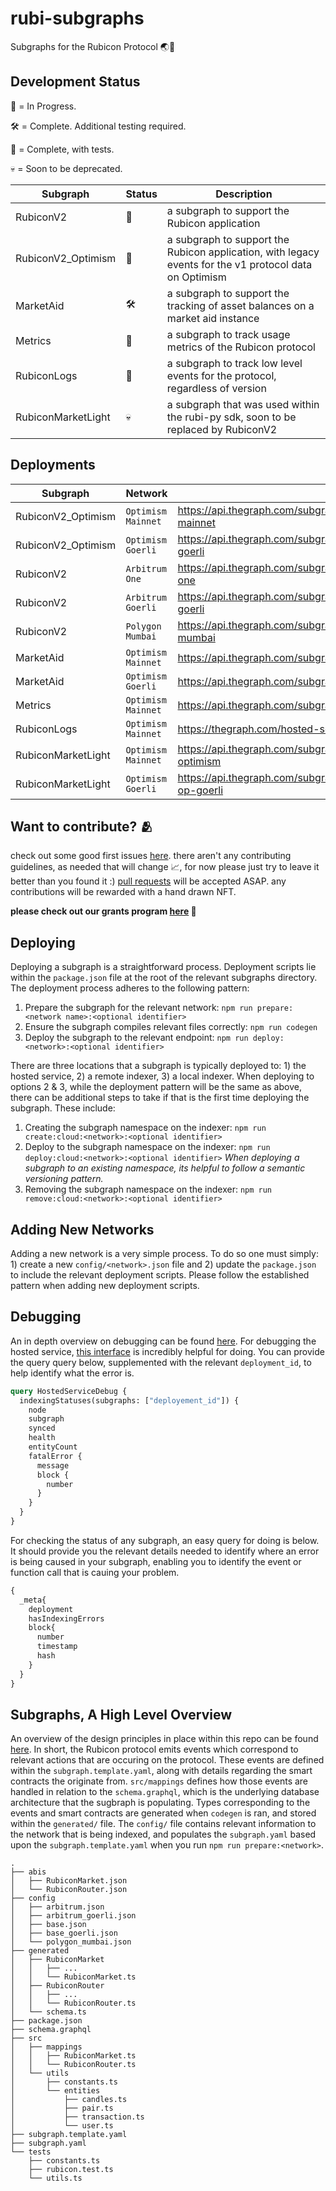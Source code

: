 # rubi-subgraphs
Subgraphs for the Rubicon Protocol 🌏📖

## Development Status
🔨 = In Progress.

🛠️ = Complete. Additional testing required. 

🦖 = Complete, with tests. 

💀 = Soon to be deprecated.

| Subgraph            | Status | Description                                                                                             |
|---------------------|--------|---------------------------------------------------------------------------------------------------------|
| RubiconV2           |   🦖   | a subgraph to support the Rubicon application                                                           |
| RubiconV2_Optimism  |   🦖   | a subgraph to support the Rubicon application, with legacy events for the v1 protocol data on Optimism  |
| MarketAid           |   🛠️   | a subgraph to support the tracking of asset balances on a market aid instance                           |
| Metrics             |   🔨   | a subgraph to track usage metrics of the Rubicon protocol                                               |
| RubiconLogs         |   🔨   | a subgraph to track low level events for the protocol, regardless of version                            |
| RubiconMarketLight  |   💀   | a subgraph that was used within the rubi-py sdk, soon to be replaced by RubiconV2                       |

## Deployments
| Subgraph            | Network             | Endpoint                                                                                          |
|---------------------|---------------------|---------------------------------------------------------------------------------------------------|
| RubiconV2_Optimism  | `Optimism Mainnet`  | https://api.thegraph.com/subgraphs/name/denverbaumgartner/rubiconv2-optimism-mainnet              |
| RubiconV2_Optimism  | `Optimism Goerli`   | https://api.thegraph.com/subgraphs/name/denverbaumgartner/rubiconv2-optimism-goerli               |
| RubiconV2           | `Arbitrum One`      | https://api.thegraph.com/subgraphs/name/denverbaumgartner/rubiconv2-arbitrum-one                  |
| RubiconV2           | `Arbitrum Goerli`   | https://api.thegraph.com/subgraphs/name/denverbaumgartner/rubiconv2-arbitrum-goerli               |
| RubiconV2           | `Polygon Mumbai`    | https://api.thegraph.com/subgraphs/name/denverbaumgartner/rubiconv2-polygon-mumbai                |
| MarketAid           | `Optimism Mainnet`  | https://api.thegraph.com/subgraphs/name/denverbaumgartner/optimismmarketaid                       |
| MarketAid           | `Optimism Goerli`   | https://api.thegraph.com/subgraphs/name/denverbaumgartner/optimismgoerlimarketaid                 |
| Metrics             | `Optimism Mainnet`  | https://api.thegraph.com/subgraphs/name/denverbaumgartner/rubiconmetricsoptimism                  |
| RubiconLogs         | `Optimism Mainnet`  | https://thegraph.com/hosted-service/subgraph/denverbaumgartner/bathtokenlogs                      |
| RubiconMarketLight  | `Optimism Mainnet`  | https://api.thegraph.com/subgraphs/name/denverbaumgartner/rubiconmarket-light-optimism            |
| RubiconMarketLight  | `Optimism Goerli`   | https://api.thegraph.com/subgraphs/name/denverbaumgartner/rubiconmarket-light-op-goerli           |

## Want to contribute? 🫂
check out some good first issues [here](https://github.com/RubiconDeFi/rubi-subgraphs/contribute). there aren't any contributing guidelines, as needed that will change 📈, for now please just try to leave it better than you found it :) [pull requests](https://docs.github.com/en/pull-requests/collaborating-with-pull-requests/proposing-changes-to-your-work-with-pull-requests/creating-a-pull-request) will be accepted ASAP. any contributions will be rewarded 
with a hand drawn NFT. 

**please check out our grants program [here](https://forum.rubicon.finance/c/grants/9) 🚀**

## Deploying
Deploying a subgraph is a straightforward process. Deployment scripts lie within the `package.json` file at the root of the relevant subgraphs directory. The deployment process adheres to the following pattern: 

1. Prepare the subgraph for the relevant network: `npm run prepare:<network name>:<optional identifier>`
2. Ensure the subgraph compiles relevant files correctly: `npm run codegen`
3. Deploy the subgraph to the relevant endpoint: `npm run deploy:<network>:<optional identifier>`

There are three locations that a subgraph is typically deployed to: 1) the hosted service, 2) a remote indexer, 3) a local indexer. When deploying to options 2 & 3, while the deployment pattern will be the same as above, there can be additional steps to take if that is the first time deploying the subgraph. These include: 



1. Creating the subgraph namespace on the indexer: `npm run create:cloud:<network>:<optional identifier>`
2. Deploy to the subgraph namespace on the indexer: `npm run deploy:cloud:<network>:<optional identifier>` *When deploying a subgraph to an existing namespace, its helpful to follow a semantic versioning pattern.*
3. Removing the subgraph namespace on the indexer: `npm run remove:cloud:<network>:<optional identifier>`

## Adding New Networks

Adding a new network is a very simple process. To do so one must simply: 1) create a new `config/<network>.json` file and 2) update the `package.json` to include the relevant deployment scripts. Please follow the established pattern when adding new deployment scripts. 

## Debugging

An in depth overview on debugging can be found [here](https://thegraph.com/docs/en/cookbook/subgraph-debug-forking/). For debugging the hosted service, [this interface](https://cloud.hasura.io/public/graphiql?endpoint=https%3A%2F%2Fapi.thegraph.com%2Findex-node%2Fgraphql) is incredibly helpful for doing. You can provide the query query below, supplemented with the relevant `deployment_id`, to help identify what the error is. 

```graphQL
query HostedServiceDebug {
  indexingStatuses(subgraphs: ["deployement_id"]) {
    node
    subgraph
    synced
    health
    entityCount
    fatalError {
      message
      block {
        number
      }
    }
  }
}
```

For checking the status of any subgraph, an easy query for doing is below. It should provide you the relevant details needed to identify where an error is being caused in your subgraph, enabling you to identify the event or function call that is cauing your problem. 

```graphQL
{
  _meta{
    deployment
    hasIndexingErrors
    block{
      number
      timestamp
      hash
    }
  }
}
```

## Subgraphs, A High Level Overview

An overview of the design principles in place within this repo can be found [here](https://thegraph.com/blog/event-driven-development-unlocking-optimized-dapps-and-subgraphs/). In short, the Rubicon protocol emits events which correspond to relevant actions that are occuring on the protocol. These events are defined within the `subgraph.template.yaml`, along with details regarding the smart contracts the originate from. `src/mappings` defines how those events are handled in relation to the `schema.graphql`, which is the underlying database architecture that the sugbraph is populating. Types corresponding to the events and smart contracts are generated when `codegen` is ran, and stored within the `generated/` file. The `config/` file contains relevant information to the network that is being indexed, and populates the `subgraph.yaml` based upon the `subgraph.template.yaml` when you run `npm run prepare:<network>`. 

```
.
├── abis
│   ├── RubiconMarket.json
│   └── RubiconRouter.json
├── config
│   ├── arbitrum.json
│   ├── arbitrum_goerli.json
│   ├── base.json
│   ├── base_goerli.json
│   └── polygon_mumbai.json
├── generated
│   ├── RubiconMarket
│   │   ├── ...
│   │   └── RubiconMarket.ts
│   ├── RubiconRouter
│   │   ├── ...
│   │   └── RubiconRouter.ts
│   └── schema.ts
├── package.json
├── schema.graphql
├── src
│   ├── mappings
│   │   ├── RubiconMarket.ts
│   │   └── RubiconRouter.ts
│   └── utils
│       ├── constants.ts
│       └── entities
│           ├── candles.ts
│           ├── pair.ts
│           ├── transaction.ts
│           └── user.ts
├── subgraph.template.yaml
├── subgraph.yaml
└── tests
    ├── constants.ts
    ├── rubicon.test.ts
    └── utils.ts
```
